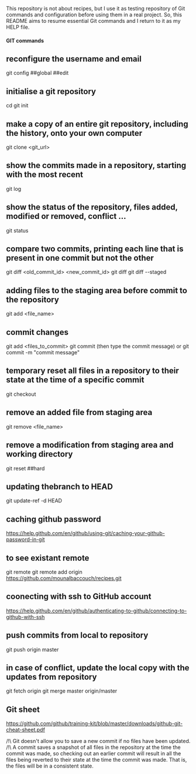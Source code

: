 This repository is not about recipes, but I use it as testing repository of Git commands and configuration before using them in a real project. So, this README aims to resume essential Git commands and I return to it as my HELP file.

#### GIT commands ####

## reconfigure the username and email ##
git config ##global ##edit

## initialise a git repository ##
 cd <repository>
 git init

 ## make a copy of an entire git repository, including the history, onto your own computer ##
 git clone <git_url>

 ## show the commits made in a repository, starting with the most recent ##
 git log 

## show the status of the repository, files added, modified or removed, conflict ... ##
 git status

 ## compare two commits, printing each line that is present in one commit but not the other ##
 git diff <old_commit_id> <new_commit_id>
 git diff
 git diff --staged

## adding files to the staging area before commit to the repository ##
 git add <file_name>

## commit changes ##
 git add <files_to_commit>
 git commit (then type the commit message)
 or
 git commit -m "commit message"

 ## temporary reset all files in a repository to their state at the time of a specific commit ##
 git checkout

## remove an added file from staging area ##
 git remove <file_name>

## remove a modification from staging area and working directory ##
 git reset ##hard

## updating thebranch to HEAD ##
 git update-ref -d HEAD

## caching github password ##
 https://help.github.com/en/github/using-git/caching-your-github-password-in-git

## to see existant remote ##
 git remote
 git remote add origin https://github.com/mounalbaccouch/recipes.git

## coonecting with ssh to GitHub account ##
 https://help.github.com/en/github/authenticating-to-github/connecting-to-github-with-ssh


## push commits from local to repository ##
 git push origin master

## in case of conflict, update the local copy with the updates from repository ##
 git fetch origin
 git merge master origin/master

## Git sheet ##
 https://github.com/github/training-kit/blob/master/downloads/github-git-cheat-sheet.pdf

 /!\ Git doesn't allow you to save a new commit if no files have been updated.
 /!\ A commit saves a snapshot of all files in the repository at the time the commit was made, so checking out an earlier commit will result in all the files being reverted to their state at the time the commit was made. That is, the files will be in a consistent state.
 


